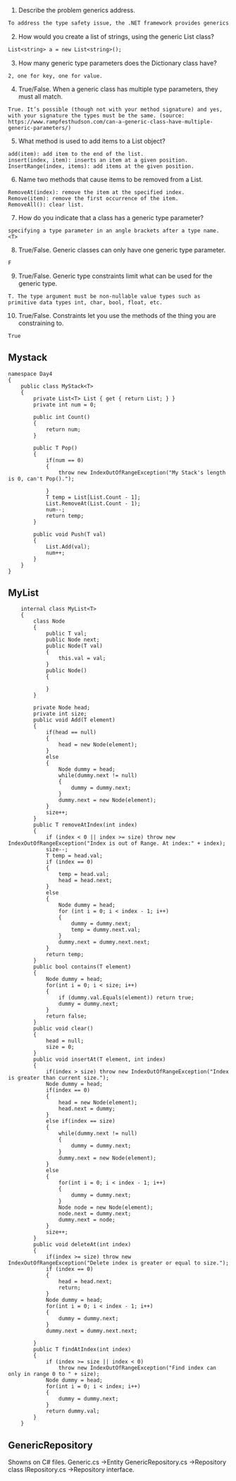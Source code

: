 1. Describe the problem generics address.
```diff
To address the type safety issue, the .NET framework provides generics to create classes, structures, interfaces, and methods that have placeholders for the types they use. @@ Generics are commonly used to create type-safe collections for both reference and value types. @@
```
2. How would you create a list of strings, using the generic List class?
```diff
List<string> a = new List<string>();
```
3. How many generic type parameters does the Dictionary class have?
```
2, one for key, one for value.
```
4. True/False. When a generic class has multiple type parameters, they must all match.
```
True. It’s possible (though not with your method signature) and yes, with your signature the types must be the same. (source: https://www.rampfesthudson.com/can-a-generic-class-have-multiple-generic-parameters/)
```
5. What method is used to add items to a List object?
```
add(item): add item to the end of the list.
insert(index, item): inserts an item at a given position.
InsertRange(index, items): add items at the given position. 

```
6. Name two methods that cause items to be removed from a List.
```
RemoveAt(index): remove the item at the specified index.
Remove(item): remove the first occurrence of the item.
RemoveAll(): clear list.
```
7. How do you indicate that a class has a generic type parameter?
```
specifying a type parameter in an angle brackets after a type name. <T>

```
8. True/False. Generic classes can only have one generic type parameter.
```
F
```
9. True/False. Generic type constraints limit what can be used for the generic type.
```
T. The type argument must be non-nullable value types such as primitive data types int, char, bool, float, etc.
```
10. True/False. Constraints let you use the methods of the thing you are constraining to.
```
True
```

<h2> Mystack </h2>

```
namespace Day4
{
    public class MyStack<T> 
    {
        private List<T> List { get { return List; } }
        private int num = 0;

        public int Count()
        {
            return num;
        }

        public T Pop()
        {
            if(num == 0)
            {
                throw new IndexOutOfRangeException("My Stack's length is 0, can't Pop().");

            }
            T temp = List[List.Count - 1];
            List.RemoveAt(List.Count - 1);
            num--;
            return temp;
        }

        public void Push(T val)
        {
            List.Add(val);
            num++;
        }
    }
}
```

<h2> MyList </h2>

```
    internal class MyList<T>
    {
        class Node
        {
            public T val;
            public Node next;
            public Node(T val)
            {
                this.val = val;
            }
            public Node()
            {

            }
        }

        private Node head;
        private int size;
        public void Add(T element)
        {
            if(head == null)
            {
                head = new Node(element);
            }
            else
            {
                Node dummy = head;
                while(dummy.next != null)
                {
                    dummy = dummy.next;
                }
                dummy.next = new Node(element);
            }
            size++;
        }
        public T removeAtIndex(int index)
        {
            if (index < 0 || index >= size) throw new IndexOutOfRangeException("Index is out of Range. At index:" + index);
            size--;
            T temp = head.val;
            if (index == 0)
            {
                temp = head.val;
                head = head.next;
            }
            else
            {
                Node dummy = head;
                for (int i = 0; i < index - 1; i++)
                {
                    dummy = dummy.next;
                    temp = dummy.next.val;
                }
                dummy.next = dummy.next.next;
            }
            return temp;
        }
        public bool contains(T element)
        {
            Node dummy = head;
            for(int i = 0; i < size; i++)
            {
                if (dummy.val.Equals(element)) return true;
                dummy = dummy.next;
            }
            return false;
        }
        public void clear()
        {
            head = null;
            size = 0;
        }
        public void insertAt(T element, int index) 
        {
            if(index > size) throw new IndexOutOfRangeException("Index is greater than current size.");
            Node dummy = head;
            if(index == 0)
            {
                head = new Node(element);
                head.next = dummy;
            }
            else if(index == size)
            {
                while(dummy.next != null)
                {
                    dummy = dummy.next;
                }
                dummy.next = new Node(element);
            }
            else
            {
                for(int i = 0; i < index - 1; i++)
                {
                    dummy = dummy.next;
                }
                Node node = new Node(element);
                node.next = dummy.next;
                dummy.next = node;
            }
            size++;
        }
        public void deleteAt(int index)
        {
            if(index >= size) throw new IndexOutOfRangeException("Delete index is greater or equal to size.");
            if (index == 0)
            {
                head = head.next;
                return;
            }
            Node dummy = head;
            for(int i = 0; i < index - 1; i++)
            {
                dummy = dummy.next;
            }
            dummy.next = dummy.next.next;

        }
        public T findAtIndex(int index)
        {
            if (index >= size || index < 0)
                throw new IndexOutOfRangeException("Find index can only in range 0 to " + size);
            Node dummy = head;
            for(int i = 0; i < index; i++)
            {
                dummy = dummy.next;
            }
            return dummy.val;
        }
    }

```

<h2>GenericRepository</h2>
Showns on C# files.
Generic.cs ->Entity
GenericRepository.cs ->Repository class
IRepository.cs ->Repository interface.
